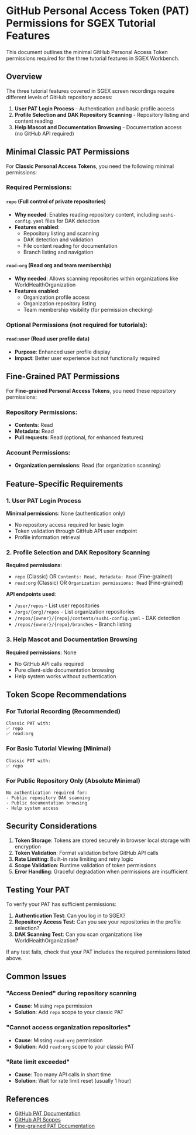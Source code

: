 # GitHub Personal Access Token (PAT) Permissions for SGEX Tutorial Features

This document outlines the minimal GitHub Personal Access Token permissions required for the three tutorial features in SGEX Workbench.

## Overview

The three tutorial features covered in SGEX screen recordings require different levels of GitHub repository access:

1. **User PAT Login Process** - Authentication and basic profile access
2. **Profile Selection and DAK Repository Scanning** - Repository listing and content reading
3. **Help Mascot and Documentation Browsing** - Documentation access (no GitHub API required)

## Minimal Classic PAT Permissions

For **Classic Personal Access Tokens**, you need the following minimal permissions:

### Required Permissions:

#### `repo` (Full control of private repositories)
- **Why needed**: Enables reading repository content, including `sushi-config.yaml` files for DAK detection
- **Features enabled**: 
  - Repository listing and scanning
  - DAK detection and validation
  - File content reading for documentation
  - Branch listing and navigation

#### `read:org` (Read org and team membership)
- **Why needed**: Allows scanning repositories within organizations like WorldHealthOrganization
- **Features enabled**:
  - Organization profile access
  - Organization repository listing
  - Team membership visibility (for permission checking)

### Optional Permissions (not required for tutorials):

#### `read:user` (Read user profile data)
- **Purpose**: Enhanced user profile display
- **Impact**: Better user experience but not functionally required

## Fine-Grained PAT Permissions

For **Fine-grained Personal Access Tokens**, you need these repository permissions:

### Repository Permissions:
- **Contents**: Read
- **Metadata**: Read
- **Pull requests**: Read (optional, for enhanced features)

### Account Permissions:
- **Organization permissions**: Read (for organization scanning)

## Feature-Specific Requirements

### 1. User PAT Login Process
**Minimal permissions**: None (authentication only)
- No repository access required for basic login
- Token validation through GitHub API user endpoint
- Profile information retrieval

### 2. Profile Selection and DAK Repository Scanning
**Required permissions**:
- `repo` (Classic) OR `Contents: Read, Metadata: Read` (Fine-grained)
- `read:org` (Classic) OR `Organization permissions: Read` (Fine-grained)

**API endpoints used**:
- `/user/repos` - List user repositories
- `/orgs/{org}/repos` - List organization repositories  
- `/repos/{owner}/{repo}/contents/sushi-config.yaml` - DAK detection
- `/repos/{owner}/{repo}/branches` - Branch listing

### 3. Help Mascot and Documentation Browsing
**Required permissions**: None
- No GitHub API calls required
- Pure client-side documentation browsing
- Help system works without authentication

## Token Scope Recommendations

### For Tutorial Recording (Recommended)
```
Classic PAT with:
✅ repo
✅ read:org
```

### For Basic Tutorial Viewing (Minimal)
```
Classic PAT with:
✅ repo
```

### For Public Repository Only (Absolute Minimal)
```
No authentication required for:
- Public repository DAK scanning
- Public documentation browsing
- Help system access
```

## Security Considerations

1. **Token Storage**: Tokens are stored securely in browser local storage with encryption
2. **Token Validation**: Format validation before GitHub API calls
3. **Rate Limiting**: Built-in rate limiting and retry logic
4. **Scope Validation**: Runtime validation of token permissions
5. **Error Handling**: Graceful degradation when permissions are insufficient

## Testing Your PAT

To verify your PAT has sufficient permissions:

1. **Authentication Test**: Can you log in to SGEX?
2. **Repository Access Test**: Can you see your repositories in the profile selection?
3. **DAK Scanning Test**: Can you scan organizations like WorldHealthOrganization?

If any test fails, check that your PAT includes the required permissions listed above.

## Common Issues

### "Access Denied" during repository scanning
- **Cause**: Missing `repo` permission
- **Solution**: Add `repo` scope to your classic PAT

### "Cannot access organization repositories"
- **Cause**: Missing `read:org` permission  
- **Solution**: Add `read:org` scope to your classic PAT

### "Rate limit exceeded"
- **Cause**: Too many API calls in short time
- **Solution**: Wait for rate limit reset (usually 1 hour)

## References

- [GitHub PAT Documentation](https://docs.github.com/en/authentication/keeping-your-account-and-data-secure/creating-a-personal-access-token)
- [GitHub API Scopes](https://docs.github.com/en/developers/apps/building-oauth-apps/scopes-for-oauth-apps)
- [Fine-grained PAT Documentation](https://docs.github.com/en/authentication/keeping-your-account-and-data-secure/creating-a-personal-access-token#creating-a-fine-grained-personal-access-token)